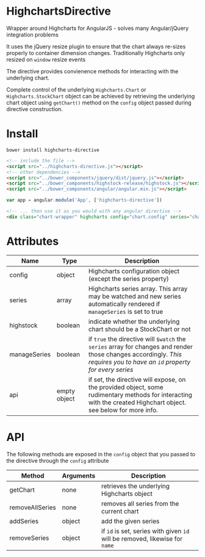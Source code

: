 # HighchartsDirective

Wrapper around Highcharts for AngularJS - solves many Angular/jQuery integration problems

It uses the jQuery resize plugin to ensure that the chart always re-sizes properly to container dimension changes. Traditionally Highcharts only resized on `window` resize events

The directive provides convienence methods for interacting with the underlying chart. 

Complete control of the underlying `Highcharts.Chart` or `Highcharts.StockChart` object can be achieved by retrieving the underlying chart object using `getChart()` method on the `config` object passed during directive construction.

# Install

`bower install highcharts-directive`
  
```html
<!-- include the file -->
<script src="../highcharts-directive.js"></script>
<!-- other dependencies -->
<script src="../bower_components/jquery/dist/jquery.js"></script>
<script src="../bower_components/highstock-release/highstock.js"></script>
<script src="../bower_components/angular/angular.min.js"></script>
```

```js
var app = angular.module('App', ['highcharts-directive'])
```

```html
<!-- ... then use it as you would with any angular directive -->
<div class="chart-wrapper" highcharts config="chart.config" series="chart.series"></div>
```

# Attributes

| Name         | Type    | Description                                                                                                                                                              |
|--------------|---------|--------------------------------------------------------------------------------------------------------------------------------------------------------------------------|
| config       | object  | Highcharts configuration object (except the series property)                                                                                                             |
| series       | array   | Highcharts series array. This array may be watched and new series automatically rendered if `manageSeries` is set to true                                                |
| highstock    | boolean | indicate whether the underlying chart should be a StockChart or not                                                                                                      |
| manageSeries | boolean | if `true` the directive will `$watch` the `series` array for changes and render those changes accordingly. *This requires you to have an `id` property for every series* |
| api | empty object | if set, the directive will expose, on the provided object, some rudimentary methods for interacting with the created Highchart object. see below for more info. |

# API

The following methods are exposed in the `config` object that you passed to the directive through the `config` attribute

| Method              | Arguments | Description                                                                 |
|---------------------|-----------|-----------------------------------------------------------------------------|
| getChart            | none      | retrieves the underlying Highcharts object                                  |
| removeAllSeries | none      | removes all series from the current chart                                   |
| addSeries       | object    | add the given series                                                        |
| removeSeries    | object    | if `id` is set, series with given `id` will be removed, likewise for `name` |


